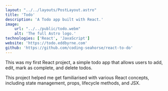 ```yaml
---
layout: "../../layouts/PostLayout.astro"
title: 'Todo'
description: 'A Todo app built with React.'
image:
    url: "../../public/todo.webm"
    alt: 'The full Astro logo.'
technologies: ['React', 'JavaScript']
website: 'https://todo.eddbyrne.com'
github: 'https://github.com/coding-seahorse/react-to-do'
---
```


This was my first React project, a simple todo app that allows users to add, edit, mark as complete, and delete todos.

This project helped me get familiarised with various React concepts, including state management, props, lifecycle methods, and JSX.